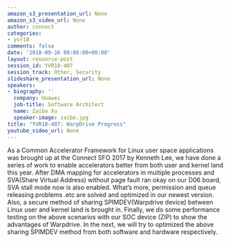 ```yaml
---
amazon_s3_presentation_url: None
amazon_s3_video_url: None
author: connect
categories:
- yvr18
comments: false
date: '2018-09-16 09:00:00+00:00'
layout: resource-post
session_id: YVR18-407
session_track: Other, Security
slideshare_presentation_url: None
speakers:
- biography: ''
  company: Huawei
  job-title: Software Architect
  name: Zaibo Xu
  speaker-image: zaibo.jpg
title: "YVR18-407: WarpDrive Progress"
youtube_video_url: None
---
```

As a Common Accelerator Framework for Linux user space applications was brought up at the Connect SFO 2017 by Kenneth Lee, 
we have done a series of work to enable accelerators better from both user and kernel land this year. After DMA mapping for 
accelerators in multiple processes and SVA(Share Virtual Address) without page fault 
ran okay on our D06 board, SVA stall mode now is also enabled. What’s more, permission and queue releasing problems .etc
are solved and optimized in our newest version. Also, a secure method of sharing SPIMDEV(Warpdrive device) between Linux
user and kernel land is brought in. Finally, we do some performance testing on the above scenarios with our SOC device (ZIP)
to show the advantages of Warpdrive. In the next, we will try to optimized the above sharing SPIMDEV method from both software and hardware respectively.